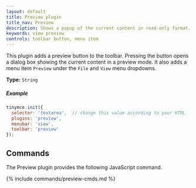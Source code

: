 ```yaml
---
layout: default
title: Preview plugin
title_nav: Preview
description: Shows a popup of the current content in read-only format.
keywords: view preview
controls: toolbar button, menu item
---
```


This plugin adds a preview button to the toolbar. Pressing the button opens a dialog box showing the current content in a preview mode. It also adds a menu item `Preview` under the `File` and `View` menu dropdowns.

**Type:** `String`

##### Example

```js
tinymce.init({
  selector: 'textarea',  // change this value according to your HTML
  plugins: 'preview',
  menubar: 'view',
  toolbar: 'preview'
});
```

## Commands

The Preview plugin provides the following JavaScript command.

{% include commands/preview-cmds.md %}
